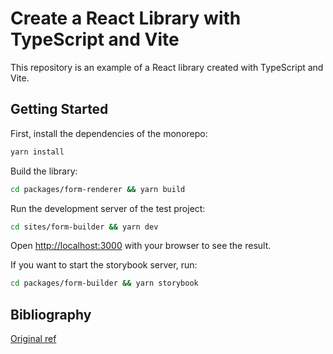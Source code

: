 # Create a React Library with TypeScript and Vite

This repository is an example of a React library created with TypeScript and Vite.

## Getting Started

First, install the dependencies of the monorepo:

```bash
yarn install
```

Build the library:

```bash
cd packages/form-renderer && yarn build
```

Run the development server of the test project:

```bash
cd sites/form-builder && yarn dev
```

Open [http://localhost:3000](http://localhost:3000) with your browser to see the result.

If you want to start the storybook server, run:

```bash
cd packages/form-builder && yarn storybook
```

## Bibliography

[Original ref](https://github.com/nicolaserny/react-library-vite-example)

